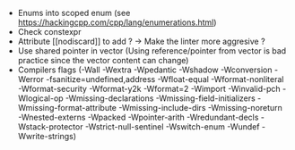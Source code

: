 - Enums into scoped enum (see https://hackingcpp.com/cpp/lang/enumerations.html)
- Check constexpr
- Attribute [[nodiscard]] to add ? -> Make the linter more aggresive ?
- Use shared pointer in vector (Using reference/pointer from vector is bad practice since the vector content can change)
- Compilers flags (-Wall -Wextra -Wpedantic -Wshadow -Wconversion -Werror -fsanitize=undefined,address -Wfloat-equal -Wformat-nonliteral -Wformat-security -Wformat-y2k -Wformat=2 -Wimport -Winvalid-pch -Wlogical-op -Wmissing-declarations -Wmissing-field-initializers -Wmissing-format-attribute -Wmissing-include-dirs -Wmissing-noreturn -Wnested-externs -Wpacked -Wpointer-arith -Wredundant-decls -Wstack-protector -Wstrict-null-sentinel -Wswitch-enum -Wundef -Wwrite-strings)
  
